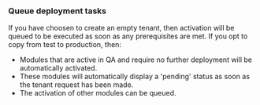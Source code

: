 ### Queue deployment tasks

If you have choosen to create an empty tenant, then activation will be queued to be executed as soon as any prerequisites are met. If you opt to copy from test to production, then:

* Modules that are active in QA and require no further deployment will be automatically activated.
* These modules will automatically display a 'pending' status as soon as the tenant request has been made.
* The activation of other modules can be queued.


<DeploymentQueueModules deploymentTask="Deploy_Production_Tenant"/>

